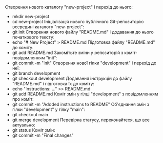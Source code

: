 Створення нового каталогу "new-project" і перехід до нього:
- mkdir new-project
- cd new-project
Ініціалізація нового публічного Git-репозиторію всередині каталогу "new-project":
- git init
Створення нового файлу "README.md" і додавання до нього початкового тексту:
- echo "# New Project" > README.md
Підготовка файлу "README.md" до коміту:
- git add README.md
Закомітьте зміни у репозиторій з коміт-повідомленням "init":
- git commit -m "init"
Створення нової гілки "development" і перехід до неї:
- git branch development
- git checkout development
Додавання інструкцій до файлу "README.md" і підготовка їх до коміту:
- echo "Instructions: ..." >> README.md
- git add README.md
Коміт змін у гілці "development" з повідомленням про коміт:
- git commit -m "Addded instructions to README"
Об'єднання змін з гілки "development" у гілку "main":
- git checkout main
- git merge development
Перевірка статусу, переконайтеся, що все актуально:
- git status
Коміт змін:
- git commit -m "Final changes"
